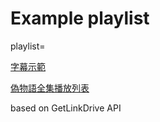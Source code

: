 # Example playlist
playlist=
 
[字幕示範](https://gcast.azurewebsites.net/?playlist=https://git.io/vyqg0)
 
[偽物語全集播放列表](https://gcast.azurewebsites.net/?playlist=https://git.io/vyqzU)

based on GetLinkDrive API
